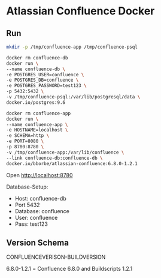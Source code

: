 # Atlassian Confluence Docker

## Run

```bash
mkdir -p /tmp/confluence-app /tmp/confluence-psql
```

```bash
docker rm confluence-db
docker run \
--name confluence-db \
-e POSTGRES_USER=confluence \
-e POSTGRES_DB=confluence \
-e POSTGRES_PASSWORD=test123 \
-p 5432:5432 \
-v /tmp/confluence-psql:/var/lib/postgresql/data \
docker.io/postgres:9.6
```

```bash
docker rm confluence-app
docker run \
--name confluence-app \
-e HOSTNAME=localhost \
-e SCHEMA=http \
-e PORT=8080 \
-p 8780:8780 \
-v /tmp/confluence-app:/var/lib/confluence \
--link confluence-db:confluence-db \
docker.io/bborbe/atlassian-confluence:6.8.0-1.2.1
```

Open [http://localhost:8780](http://localhost:8780)

Database-Setup:

* Host: confluence-db
* Port 5432
* Database: confluence
* User: confluence
* Pass: test123

## Version Schema

CONFLUENCEVERISON-BUILDVERSION

6.8.0-1.2.1 = Confluence 6.8.0 and Buildscripts 1.2.1
